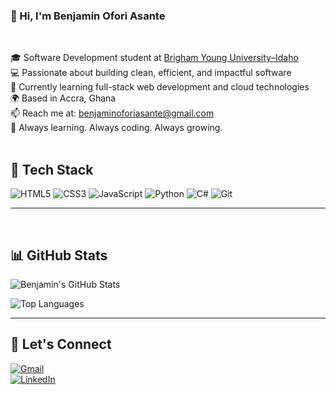 

### 👋 Hi, I'm Benjamin Ofori Asante
<br/>

🎓 Software Development student at [Brigham Young University–Idaho](https://www.byui.edu)  
💻 Passionate about building clean, efficient, and impactful software  
🌱 Currently learning full-stack web development and cloud technologies  
🌍 Based in Accra, Ghana  
📫 Reach me at: [benjaminoforiasante@gmail.com](mailto:benjaminoforiasante@gmail.com)    
🚀 Always learning. Always coding. Always growing.
<br/><br/>


## 🧰 Tech Stack

![HTML5](https://img.shields.io/badge/HTML5-E34F26?style=for-the-badge&logo=html5&logoColor=white)
![CSS3](https://img.shields.io/badge/CSS3-1572B6?style=for-the-badge&logo=css3&logoColor=white)
![JavaScript](https://img.shields.io/badge/JavaScript-F7DF1E?style=for-the-badge&logo=javascript&logoColor=black)
![Python](https://img.shields.io/badge/Python-3776AB?style=for-the-badge&logo=python&logoColor=white)
![C#](https://img.shields.io/badge/C%23-239120?style=for-the-badge&logo=c-sharp&logoColor=white)
![Git](https://img.shields.io/badge/Git-F05032?style=for-the-badge&logo=git&logoColor=white)

---

<br/>

## 📊 GitHub Stats

![Benjamin's GitHub Stats](https://github-readme-stats.vercel.app/api?username=codejoeylee&show_icons=true&theme=tokyonight&hide_border=true)

![Top Languages](https://github-readme-stats.vercel.app/api/top-langs/?username=codejoeylee&layout=compact&theme=tokyonight&hide_border=true)

---

## 🔗 Let's Connect

[![Gmail](https://img.shields.io/badge/Gmail-D14836?style=for-the-badge&logo=gmail&logoColor=white)](mailto:benjaminoforiasante@gmail.com)  
[![LinkedIn](https://img.shields.io/badge/LinkedIn-0077B5?style=for-the-badge&logo=linkedin&logoColor=white)](https://www.linkedin.com/in/benjamin-ofori-asante)
